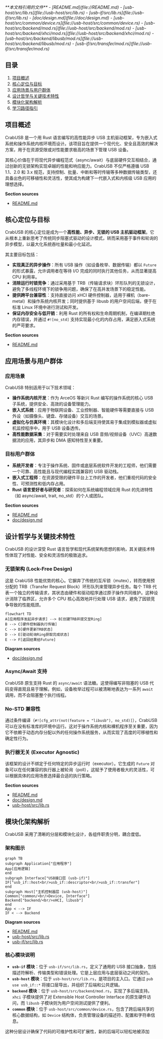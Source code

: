 <cite>
**本文档引用的文件**
- [README.md](file://README.md)
- [usb-host/src/lib.rs](file://usb-host/src/lib.rs)
- [usb-if/src/lib.rs](file://usb-if/src/lib.rs)
- [doc/design.md](file://doc/design.md)
- [usb-host/src/common/device.rs](file://usb-host/src/common/device.rs)
- [usb-host/src/backend/mod.rs](file://usb-host/src/backend/mod.rs)
- [usb-host/src/backend/xhci/mod.rs](file://usb-host/src/backend/xhci/mod.rs)
- [usb-host/src/backend/libusb/mod.rs](file://usb-host/src/backend/libusb/mod.rs)
- [usb-if/src/transfer/mod.rs](file://usb-if/src/transfer/mod.rs)
</cite>

## 目录
1. [项目概述](#项目概述)
2. [核心定位与目标](#核心定位与目标)
3. [应用场景与用户群体](#应用场景与用户群体)
4. [设计哲学与关键技术特性](#设计哲学与关键技术特性)
5. [模块化架构解析](#模块化架构解析)
6. [学习路径指引](#学习路径指引)

## 项目概述

CrabUSB 是一个用 Rust 语言编写的高性能异步 USB 主机驱动框架，专为嵌入式系统和操作系统内核环境而设计。该项目旨在提供一个现代化、安全且高效的解决方案，用于在资源受限或对性能要求极高的场景下管理 USB 设备。

其核心价值在于将现代异步编程范式（async/await）与底层硬件交互相结合，通过创新的无锁架构实现卓越的性能和响应能力。CrabUSB 不仅严格遵循 USB 1.1、2.0 和 3.x 规范，支持控制、批量、中断和等时传输等多种数据传输类型，还具备出色的可移植性和灵活性，使其成为构建下一代嵌入式和内核级 USB 应用的理想选择。

**Section sources**
- [README.md](file://README.md#L1-L53)

## 核心定位与目标

CrabUSB 的核心定位是成为一个**高性能、异步、无锁的 USB 主机驱动框架**。它从根本上重新思考了传统同步阻塞式驱动的设计模式，转而采用基于事件和轮询的异步模型，以最大化系统吞吐量和最小化延迟。

其主要目标包括：
- **实现真正的异步操作**：所有 USB 操作（如设备枚举、数据传输）都以 `Future` 的形式暴露，允许调用者在等待 I/O 完成的同时执行其他任务，从而显著提高 CPU 利用率。
- **消除运行时锁竞争**：通过采用基于 TRB（传输请求块）环形队列的无锁设计，避免了多线程环境下的锁争用问题，确保了在高并发场景下的稳定性能。
- **提供跨平台兼容性**：支持直接访问 xHCI 硬件控制器，适用于裸机（bare-metal）和操作系统内核开发；同时提供基于 libusb 的用户空间后端，便于在标准 Linux 环境中进行测试和开发。
- **保证内存安全与低开销**：利用 Rust 的所有权和生命周期机制，在编译期杜绝内存错误，并通过 `#![no_std]` 支持实现最小化的内存占用，满足嵌入式系统的严苛要求。

**Section sources**
- [README.md](file://README.md#L7-L28)

## 应用场景与用户群体

### 应用场景
CrabUSB 特别适用于以下技术领域：
- **操作系统内核开发**：作为 ArceOS 等新兴 Rust 编写的操作系统的核心 USB 子系统，提供安全、高效的设备管理能力。
- **嵌入式系统**：应用于物联网设备、工业控制器、智能硬件等需要直接与 USB 外设（如摄像头、键盘、存储设备）交互的场景。
- **虚拟化与仿真环境**：其模块化设计和多后端支持使其易于集成到模拟器或虚拟机监控程序中，用于 USB 设备透传。
- **高性能数据采集**：对于需要实时处理来自 USB 音频/视频设备（UVC）高速数据流的应用，其异步和 DMA 感知特性至关重要。

### 目标用户群体
- **系统开发者**：专注于操作系统、固件或底层系统软件开发的工程师，他们需要一个可靠、高性能且与现代编程实践兼容的 USB 驱动栈。
- **嵌入式工程师**：在资源受限的硬件平台上工作的开发者，他们重视代码的安全性、可预测性和低内存占用。
- **Rust 语言爱好者与研究者**：探索如何在系统编程领域应用 Rust 的先进特性（如 async/await, trait, no_std）的个人或团队。

**Section sources**
- [README.md](file://README.md#L7-L28)
- [doc/design.md](file://doc/design.md#L1-L15)

## 设计哲学与关键技术特性

CrabUSB 的设计深受 Rust 语言哲学和现代系统架构思想的影响，其关键技术特性体现了对性能、安全和灵活性的极致追求。

### 无锁架构 (Lock-Free Design)
这是 CrabUSB 性能优势的核心。它摒弃了传统的互斥锁（mutex），转而使用预分配的 TRB（Transfer Request Block）环形队列来管理异步任务。每个 TRB 代表一个独立的传输请求，其状态由硬件和驱动程序通过原子操作共同维护。这种设计消除了临界区，允许多个 CPU 核心高效地并行处理 USB 请求，避免了因锁竞争导致的性能瓶颈。

```mermaid
flowchart TD
A[应用程序发起异步请求] --> B[创建TRB并提交至Ring]
B --> C[硬件控制器执行传输]
C --> D[硬件更新TRB状态]
D --> E[驱动轮询Ring获取完成状态]
E --> F[返回结果给Future]
```

**Diagram sources**
- [doc/design.md](file://doc/design.md#L4-L15)

### Async/Await 支持
CrabUSB 原生支持 Rust 的 `async/await` 语法糖。这使得编写非阻塞的 USB 代码变得直观且易于理解。例如，设备枚举过程可以被清晰地表达为一系列 `await` 调用，而不会阻塞整个执行线程。

### No-STD 兼容性
通过条件编译（`#![cfg_attr(not(feature = "libusb"), no_std)]`），CrabUSB 可以在没有标准库的环境中运行。这对于操作系统内核和裸机程序至关重要，因为它不依赖于动态内存分配以外的任何操作系统服务，从而实现了高度的可移植性和确定性行为。

### 执行器无关 (Executor Agnostic)
该框架的设计不绑定于任何特定的异步运行时（executor）。它生成的 `Future` 对象可以在任何兼容的执行器上被轮询（poll），这赋予了使用者极大的灵活性，可以根据具体的应用场景选择最合适的执行策略。

**Section sources**
- [README.md](file://README.md#L10-L15)
- [doc/design.md](file://doc/design.md#L4-L15)
- [usb-host/src/lib.rs](file://usb-host/src/lib.rs#L1-L28)

## 模块化架构解析

CrabUSB 采用了清晰的分层和模块化设计，各组件职责分明，耦合度低。

### 架构图示
```mermaid
graph TB
subgraph Application["应用程序"]
App[应用逻辑]
end
subgraph Interface["USB接口层 (usb-if)"]
IF["usb_if::host<br/>usb_if::descriptor<br/>usb_if::transfer"]
end
subgraph Host["主机控制器层 (usb-host)"]
Common["common/<br/>Device, Interface"]
Backend["backend/<br/>xHCI, libusb"]
end
App < --> IF
IF < --> Backend
```

**Diagram sources**
- [README.md](file://README.md#L49-L53)
- [usb-host/src/lib.rs](file://usb-host/src/lib.rs#L1-L28)
- [usb-if/src/lib.rs](file://usb-if/src/lib.rs#L1-L8)

### 核心模块说明
- **`usb-if` 模块**：位于 `usb-if/src/lib.rs`，定义了通用的 USB 接口抽象，包括描述符解析、传输类型和错误处理。它是上层应用与底层驱动之间的契约。
- **`usb-host` 模块**：位于 `usb-host/src/lib.rs`，是项目的主入口。它通过 `pub use usb_if::*` 将接口层导出，并组织了后端和公共逻辑。
- **`backend` 模块**：位于 `usb-host/src/backend/mod.rs`，实现了多后端支持。`xhci` 子模块提供了对 Extensible Host Controller Interface 的原生硬件访问，而 `libusb` 子模块则为用户空间测试提供了便利。
- **`common` 模块**：位于 `usb-host/src/common/device.rs`，包含了跨后端共享的核心数据结构，如 `Device` 结构体，负责管理设备的描述符、配置和字符串信息。

这种分层设计确保了代码的可维护性和可扩展性，新的后端可以轻松地被添加